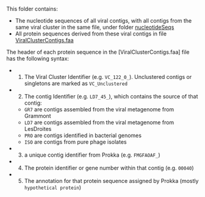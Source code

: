 This folder contains: 
  * The nucleotide sequences of all viral contigs, with all contigs from the same viral cluster in the same file, under folder [nucleotideSeqs](./nucleotideSeqs)
  * All protein sequences derived from these viral contigs in file [ViralClusterContigs.faa](./ViralClusterContigs.faa)
  
The header of each protein sequence in the [ViralClusterContigs.faa] file has the following syntax:
  * 1. The Viral Cluster Identifier (e.g. `VC_122_0_`). Unclustered contigs or singletons are marked as `VC_Unclustered`
  * 2. The contig Identifier (e.g. `LD7_45_`), which contains the source of that contig: 
      * `GR7` are contigs assembled from the viral metagenome from Grammont
      * `LD7` are contigs assembled from the viral metagenome from LesDroites
      * `PRO` are contigs identified in bacterial genomes
      * `ISO` are contigs from pure phage isolates 
  * 3. a unique contig identifier from Prokka (e.g. `FMGFAOAF_`)
  * 4. The protein identifier or gene number within that contig (e.g. `00040`)
  * 5. The annotation for that protein sequence assigned by Prokka (mostly `hypothetical protein`)
  
